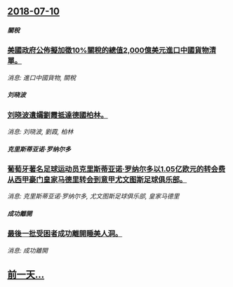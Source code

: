 ## [2018-07-10](/news/2018/07/10/index.md)

##### 關稅
### [美國政府公佈擬加徵10%關稅的總值2,000億美元進口中國貨物清單。 ](/news/2018/07/10/美國政府公佈擬加徵10-關稅的總值2000億美元進口中國貨物清單.md)
_消息: 進口中國貨物, 關稅_

##### 刘晓波
### [刘晓波遺孀劉霞抵達德國柏林。 ](/news/2018/07/10/刘晓波遺孀劉霞抵達德國柏林.md)
_消息: 刘晓波, 劉霞, 柏林_

##### 克里斯蒂亚诺·罗纳尔多
### [葡萄牙著名足球运动员克里斯蒂亚诺·罗纳尔多以1.05亿欧元的转会费从西甲豪门皇家马德里转会到意甲尤文图斯足球俱乐部。 ](/news/2018/07/10/葡萄牙著名足球运动员克里斯蒂亚诺-罗纳尔多以105亿欧元的转会费从西甲豪门皇家马德里转会到意甲尤文图斯足球俱乐部.md)
_消息: 克里斯蒂亚诺·罗纳尔多, 尤文图斯足球俱乐部, 皇家马德里_

##### 成功離開
### [最後一批受困者成功離開睡美人洞。 ](/news/2018/07/10/最後一批受困者成功離開睡美人洞.md)
_消息: 成功離開_

## [前一天...](/news/2018/07/9/index.md)

